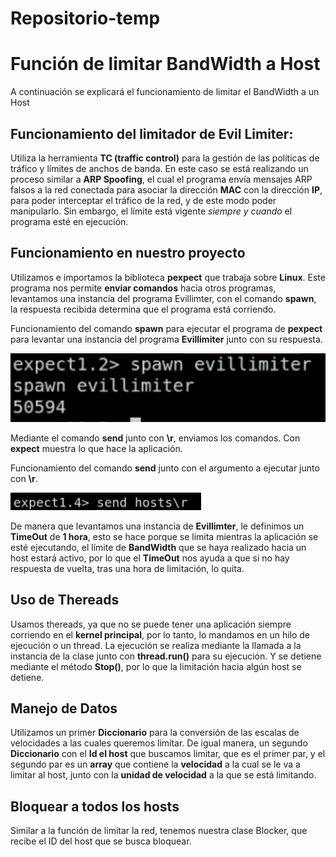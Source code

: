 # Repositorio-temp

#   Función de limitar BandWidth a Host

A continuación se explicará el funcionamiento de limitar el BandWidth a un Host

## Funcionamiento del limitador de Evil Limiter:

Utiliza la herramienta **TC (traffic control)** para la gestión de las políticas de tráfico y límites de anchos de banda. En este caso se está realizando un proceso similar a **ARP Spoofing**, el cual el programa envía mensajes ARP falsos a la red conectada para asociar la dirección **MAC** con la dirección **IP**, para poder interceptar el tráfico de la red, y de este modo poder manipularlo. Sin embargo, el límite está vigente  *siempre y cuando* el programa esté en ejecución. 

## Funcionamiento en nuestro proyecto

Utilizamos e importamos la biblioteca **pexpect** que trabaja sobre **Linux**. Este programa nos permite **enviar comandos** hacia otros programas, levantamos una instancia del programa Evillimter, con el comando **spawn**, la respuesta recibida determina que el programa está corriendo.

Funcionamiento del comando **spawn** para ejecutar el programa de **pexpect** para levantar una instancia del programa **Evillimiter** junto con su respuesta.

![Funcionamiento del comando **spawn** para ejecutar el programa de **pexpect** para levantar una instancia del programa **Evillimiter** junto con su respuesta.](https://github.com/GaboLara998/Repositorio-temp/blob/main/Imagenes/Expect1.2%20-%20Imgur.png)

Mediante el comando **send** junto con **\r**, enviamos los comandos. Con **expect** muestra lo que hace la aplicación.

Funcionamiento del comando **send** junto con el argumento a ejecutar junto con **\r**.

![Funcionamiento del comando send junto con el argumento a ejecutar junto con \r.](https://github.com/GaboLara998/Repositorio-temp/blob/main/Imagenes/expect%201.4%20-%20Imgur.png)


De manera que levantamos una instancia de **Evillimter**, le definimos un **TimeOut** de **1 hora**, esto se hace porque se limita mientras la aplicación se esté ejecutando, el límite de **BandWidth** que se haya realizado hacia un host estará activo, por lo que el **TimeOut** nos ayuda a que si no hay respuesta de vuelta, tras una hora de limitación, lo quita. 


## Uso de Thereads

Usamos thereads, ya que no se puede tener una aplicación siempre corriendo en el **kernel principal**, por lo tanto, lo mandamos en un hilo de ejecución o un thread. La ejecución se realiza mediante la llamada a la instancia de la clase junto con **thread.run()** para su ejecución. Y se detiene mediante el método **Stop()**, por lo que la limitación hacia algún host se detiene. 


## Manejo de Datos

Utilizamos un primer **Diccionario** para la conversión de las escalas de velocidades a las cuales queremos limitar. De igual manera, un segundo **Diccionario** con el **Id el host** que buscamos limitar, que es el primer par, y el segundo par es un **array** que contiene la **velocidad** a la cual se le va a limitar al host,  junto con la **unidad de velocidad** a la que se está limitando.


## Bloquear a todos los hosts

Similar a la función de limitar la red, tenemos nuestra clase Blocker, que recibe el ID del host que se busca bloquear.

